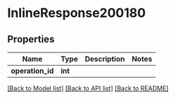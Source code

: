 # InlineResponse200180

## Properties
Name | Type | Description | Notes
------------ | ------------- | ------------- | -------------
**operation_id** | **int** |  | 

[[Back to Model list]](../README.md#documentation-for-models) [[Back to API list]](../README.md#documentation-for-api-endpoints) [[Back to README]](../README.md)

